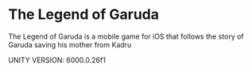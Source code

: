 # The Legend of Garuda
The Legend of Garuda is a mobile game for iOS that follows the story of Garuda saving his mother from Kadru

UNITY VERSION: 6000.0.26f1
